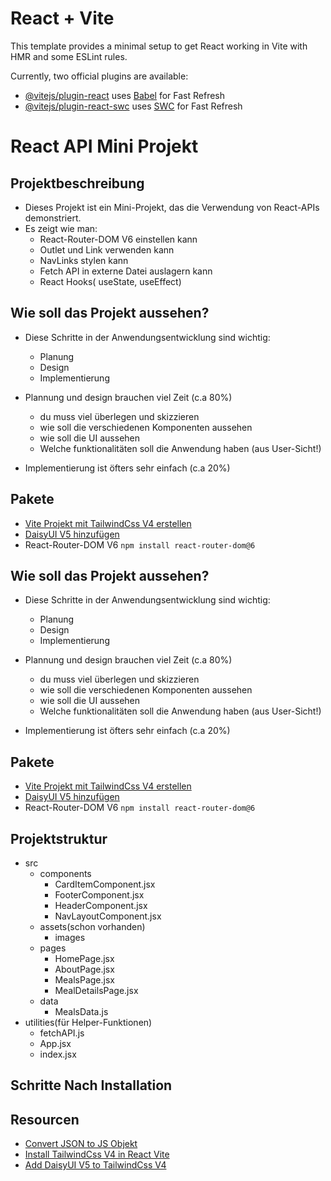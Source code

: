 # React + Vite

This template provides a minimal setup to get React working in Vite with HMR and some ESLint rules.

Currently, two official plugins are available:

- [@vitejs/plugin-react](https://github.com/vitejs/vite-plugin-react/blob/main/packages/plugin-react/README.md) uses [Babel](https://babeljs.io/) for Fast Refresh
- [@vitejs/plugin-react-swc](https://github.com/vitejs/vite-plugin-react-swc) uses [SWC](https://swc.rs/) for Fast Refresh






# React API Mini Projekt

## Projektbeschreibung

- Dieses Projekt ist ein Mini-Projekt, das die Verwendung von React-APIs demonstriert.
- Es zeigt wie man:
  - React-Router-DOM V6 einstellen kann
  - Outlet und Link verwenden kann
  - NavLinks stylen kann
  - Fetch API in externe Datei auslagern kann
  - React Hooks( useState, useEffect)

## Wie soll das Projekt aussehen?

- Diese Schritte in der Anwendungsentwicklung sind wichtig:

  - Planung
  - Design
  - Implementierung

- Plannung und design brauchen viel Zeit (c.a 80%)
  - du muss viel überlegen und skizzieren
  - wie soll die verschiedenen Komponenten aussehen
  - wie soll die UI aussehen
  - Welche funktionalitäten soll die Anwendung haben (aus User-Sicht!)
- Implementierung ist öfters sehr einfach (c.a 20%)

## Pakete

- [Vite Projekt mit TailwindCss V4 erstellen](https://ndimoforaretas.github.io/posts/add-tailwindcss4-to-react-vite-copy/)
- [DaisyUI V5 hinzufügen](https://v5.daisyui.com/components/)
- React-Router-DOM V6 `npm install react-router-dom@6`



## Wie soll das Projekt aussehen?

- Diese Schritte in der Anwendungsentwicklung sind wichtig:

  - Planung
  - Design
  - Implementierung

- Plannung und design brauchen viel Zeit (c.a 80%)
  - du muss viel überlegen und skizzieren
  - wie soll die verschiedenen Komponenten aussehen
  - wie soll die UI aussehen
  - Welche funktionalitäten soll die Anwendung haben (aus User-Sicht!)
- Implementierung ist öfters sehr einfach (c.a 20%)


## Pakete

- [Vite Projekt mit TailwindCss V4 erstellen](https://ndimoforaretas.github.io/posts/add-tailwindcss4-to-react-vite-copy/)
- [DaisyUI V5 hinzufügen](https://v5.daisyui.com/components/)
- React-Router-DOM V6 `npm install react-router-dom@6`

## Projektstruktur

- src
  - components
    - CardItemComponent.jsx
    - FooterComponent.jsx
    - HeaderComponent.jsx
    - NavLayoutComponent.jsx
  - assets(schon vorhanden)
    - images
  - pages
    - HomePage.jsx
    - AboutPage.jsx
    - MealsPage.jsx
    - MealDetailsPage.jsx
  - data
    - MealsData.js
- utilities(für Helper-Funktionen)
    - fetchAPI.js
  - App.jsx
  - index.jsx

## Schritte Nach Installation

## Resourcen

- [Convert JSON to JS Objekt](https://www.convertsimple.com/convert-json-to-javascript/)
- [Install TailwindCss V4 in React Vite](https://ndimoforaretas.github.io/posts/add-tailwindcss4-to-react-vite-copy/)
- [Add DaisyUI V5 to TailwindCss V4](https://v5.daisyui.com/components/)

